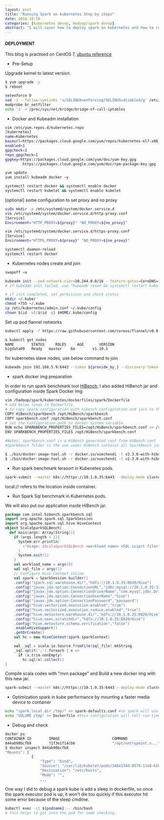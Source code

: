 ```yaml
---
layout: post
title: "Running Spark on kubernetes Step by steps"
date: 2018-10-18
categories: [kubernetes devop, Hadoop/spark devop]
abstract: "I will cover how to deploy spark on kubernetes and how to run spark examples including simplest example like calculating pi, examples required input/output through HDFS and examples with Hive."
---
```


#### DEPLOYMENT ####

This blog is practised on CentOS 7, [ubuntu reference](https://www.digitalocean.com/community/tutorials/how-to-create-a-kubernetes-1-10-cluster-using-kubeadm-on-ubuntu-16-04)

* Pre-Setup

Upgrade kernel to latest version.

``` bash
$ yum upgrade -y
$ reboot
```

``` bash
setenforce 0
sed -i --follow-symlinks 's/SELINUX=enforcing/SELINUX=disabled/g' /etc/sysconfig/selinux
modprobe br_netfilter
echo '1' > /proc/sys/net/bridge/bridge-nf-call-iptables
```

* Docker and Kubeadm installation

``` bash
vim /etc/yum.repos.d/kubernetes.repo
[kubernetes]
name=Kubernetes
baseurl=https://packages.cloud.google.com/yum/repos/kubernetes-el7-x86_64
enabled=1
gpgcheck=1
repo_gpgcheck=1
gpgkey=https://packages.cloud.google.com/yum/doc/yum-key.gpg
        https://packages.cloud.google.com/yum/doc/rpm-package-key.gpg
```

``` bash
yum update
yum install kubeadm docker –y
```

``` bash
systemctl restart docker && systemctl enable docker
systemctl restart kubelet && systemctl enable kubelet
```

[optional] some configuration to set proxy and no proxy
``` bash
sudo mkdir -p /etc/systemd/system/docker.service.d
vim /etc/systemd/system/docker.service.d/http-proxy.conf
[Service]
Environment="HTTP_PROXY=${proxy}" "NO_PROXY=${no_proxy}"

vim /etc/systemd/system/docker.service.d/https-proxy.conf
[Service]
Environment="HTTPS_PROXY=${proxy}" "NO_PROXY=${no_proxy}"

systemctl daemon-reload
systemctl restart docker
```

* Kubernetes nodes create and join

``` bash
swapoff –a

kubeadm init --pod-network-cidr=10.244.0.0/16 --feature-gates=CoreDNS=false --apiserver-advertise-address=10.1.0.35 --kubernetes-version=v1.11.0
# if kubeadm init failed, use “kubeadm reset && systemctl restart kubelet” to rerun

# if init completed, set permission and check status 
mkdir ~/.kube/
chmod +755 ~/.kube
cp /etc/kubernetes/admin.conf ~/.kube/config
chown $(id -u):$(id -g) $HOME/.kube/config
```

Set up pod flannel networks
``` bash
kubectl apply -f https://raw.githubusercontent.com/coreos/flannel/v0.9.1/Documentation/kube-flannel.yml

$ kubectl get nodes
NAME        STATUS     ROLES     AGE       VERSION
bigdata09   Ready   master    6m        v1.10.3
```

for kubernetes slave nodes, use below command to join
``` bash
kubeadm join 192.168.5.9:6443 --token ${provide_by_} --discovery-token-ca-cert-hash sha256:5a549c8e6c1f0e76e96c86b516e830be454a024360c05c08e196ba9bc971284d
```

* spark docker img preparation

In order to run spark benchmark tool [HiBench](https://github.com/Intel-bigdata/HiBench), I also added HiBench jar and configuration inside Spark Docker Img

``` bash
vim /hadoop/spark/kubernetes/dockerfiles/spark/Dockerfile
# add below lines in Dockerfile
# to copy spark configuration with hibench configuration and jars to the img
COPY HiBench/sparkbench /opt/HiBench/sparkbench
COPY sparkbench.conf /opt/HiBench/sparkbench.conf
# set the configuration path to docker system variable.
RUN echo SPARKBENCH_PROPERTIES_FILES=/opt/HiBench/sparkbench.conf >> /root/.bashrc
ENV SPARKBENCH_PROPERTIES_FILES /opt/HiBench/sparkbench.conf

#Notes: sparkbench.conf is a HiBench generated conf from HiBench.conf
#Sparkbench folder is the one under HiBench contains all SparkBench jars.

$ ./bin/docker-image-tool.sh -r docker.io/xuechendi -t v2.3.0-with-hibench build
$ ./bin/docker-image-tool.sh -r docker.io/xuechendi -t v2.3.0-with-hibench push
```

* Run spark benchmark terasort in Kubenetes pods.

``` bash
spark-submit --master k8s://https://10.1.0.35:6443 --deploy-mode cluster --properties-file /HiBench/report/terasort/spark/conf/sparkbench/spark.conf --class com.intel.hibench.sparkbench.micro.ScalaTeraSort --spark.executor.instances 25 --executor-memory 17g --conf spark.kubernetes.driver.pod.name=spark-terasort --conf spark.kubernetes.container.image=xuechendi/spark:v2.3.0-with-hibench --conf spark.kubernetes.authenticate.driver.serviceAccountName=spark  local:///opt/HiBench/sparkbench/assembly/target/sparkbench-assembly-7.1-SNAPSHOT-dist.jar "hdfs://10.1.0.35:8020/HiBench/Terasort/Input" "hdfs://10.1.0.35:8020/HiBench/Terasort/Output"
``` 

local:// refers to the location inside container.

* Run Spark Sql benchmark in Kubernetes pods.

We will also put our application inside HiBench jar.

``` scala
package com.intel.hibench.sparkbench.sql
import org.apache.spark.sql.SparkSession
import org.apache.spark.sql.hive.HiveContext
object ScalaSparkSQLBench{
  def main(args: Array[String]){
    if (args.length < 2){
      System.err.println(
        s"Usage: $ScalaSparkSQLBench <workload name> <SQL sciprt file>"
      )
      System.exit(1)
    }
    val workload_name = args(0)
    val sql_file = args(1)
	// Configure Hive Context inline
    val spark = SparkSession.builder()
    .config("spark.sql.warehouse.dir","hdfs://10.1.0.35:8020/Hive")
    .config("javax.jdo.option.ConnectionURL","jdbc:mysql://10.1.0.35:3306/metastore")
    .config("javax.jdo.option.ConnectionDriverName","com.mysql.jdbc.Driver")
    .config("javax.jdo.option.ConnectionUserName","hive")
    .config("javax.jdo.option.ConnectionPassword","password")
    .config("hive.vectorized.execution.enabled","true")
    .config("hive.vectorized.execution.reduce.enabled","true")
    .config("hive.metastore.warehouse.dir","hdfs://10.1.0.35:8020/Hive")
    .config("hive.exec.scratchdir","hdfs://10.1.0.35:8020/Hive")
    .config("hive.metastore.schema.verification","false")
    .enableHiveSupport()
    .getOrCreate()
    val hc = new HiveContext(spark.sparkContext)

    val _sql = scala.io.Source.fromFile(sql_file).mkString
    _sql.split(';').foreach { x =>
      if (x.trim.nonEmpty)
        hc.sql(x).collect()
}
```

Compile scala codes with "mvn package" and Build a new docker img with this new jar.

``` bash
spark-submit --master k8s://https://10.1.0.35:6443 --deploy-mode cluster --properties-file /hadoop/spark/spark.conf --class com.intel.hibench.sparkbench.sql.ScalaSparkSQLBench --num-executors 25 --executor-cores 6 --executor-memory 17g --conf spark.kubernetes.driver.pod.name=spark-sql-tpcds --conf spark.kubernetes.container.image=xuechendi/spark/spark:v2.3.0-with-spark-sql --conf spark.kubernetes.authenticate.driver.serviceAccountName=spark local:///opt/HiBench/sparkbench/assembly/target/sparkbench-assembly-7.1-SNAPSHOT-dist.jar Spark-sql-on-k8s /opt/UC11_K8S/$query_id
```

* Optimization spark in kube performance by mounting a faster media device to container

``` bash
echo "spark.local.dir /tmp/" >> spark-defaults.conf #so spark will use /tmp as its shuffle & spill directory
echo "VOLUME /tmp" >> Dockerfile #this configuration will tell run-time container to use /var/lib/docker/volumes for /tmp dir inside container.
```

* Debug and check

``` bash
docker ps
CONTAINER ID        IMAGE                        COMMAND                  CREATED             STATUS              PORTS               NAMES
844ab90bcfb8        71f3e1f14cb6                 "/opt/entrypoint.s..."   4 minutes ago       Up 4 minutes                            k8s_executor_com-intel-hibench-sparkbench-micro-scalaterasort-3ed74fbe8cf935e9a34dfebb8baafbfa-exec-5_d
$ docker inspect 844ab90bcfb8
"Mounts": [
            {
                "Type": "bind",
                "Source": "/var/lib/kubelet/pods/346e134d-8579-11e8-b100-001e677c4f1a/etc-hosts",
                "Destination": "/etc/hosts",
                "Mode": "",
				...

```

One way I did to debug a spark kube is add a sleep in dockerfile, so once the spark executor pod is up, it won't die too quickly if this executor hit some error because of the sleep cmdline.

``` bash
kubectl exec -it ${podname} -- /bin/bash
# this helps to get into the pod for some checking.
``` 